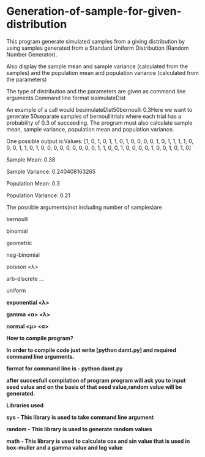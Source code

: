 # Generation-of-sample-for-given-distribution

This program generate simulated samples from a giving distribution by using samples generated from a Standard Uniform Distribution (Random Number Generator).

Also display the sample mean and sample variance (calculated from the samples) and the population mean and population variance (calculated from the parameters)

The type of distribution and the parameters are given as command line arguments.Command line format issimulateDist <number-of-samples> <distribution> <parameters>

An example of a call would besimulateDist50bernoulli 0.3Here we want to generate 50separate samples of bernoullitrials where each trial has a probability of 0.3 of succeeding. The program must also calculate sample mean, sample variance, population mean and population variance.

One possible output is:Values: [1, 0, 1, 0, 1, 1, 0, 1, 0, 0, 0, 0, 1, 0, 1, 1, 1, 1, 0, 0, 0, 1, 1, 0, 1, 0, 0, 0, 0, 0, 0, 0, 0, 0, 1, 1, 0, 0, 1, 0, 0, 0, 0, 1, 0, 0, 1, 0, 1, 0]

Sample Mean: 0.38

Sample Variance: 0.240408163265

Population Mean: 0.3

Population Variance: 0.21 

The possible arguments(not including number of samples)are

bernoulli <p>

binomial <n> <p>

geometric <p>

neg-binomial <k> <p>

poisson <λ>

arb-discrete  <p0> <p1> <p2> ... <pn>

uniform <a> <b>

exponential <λ>

gamma <α> <λ>

normal <μ> <σ>

How to compile program?

In order to compile code just write [python damt.py] and required command line arguments.

format for command line is - python damt.py <number-of-samples> <distribution> <parameters>

after succesfull compilation of program program will ask you to input seed value and on the basis of that seed value,random value will be generated.


Libraries used 


sys - This library is used to take command line argument

random - This library is used to generate random values 

math - This library is used to calculate cos and sin value that is used in box-muller and a gamma value and log value

